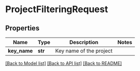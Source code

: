 # ProjectFilteringRequest

## Properties
Name | Type | Description | Notes
------------ | ------------- | ------------- | -------------
**key_name** | **str** | Key name of the project | 

[[Back to Model list]](../README.md#documentation-for-models) [[Back to API list]](../README.md#documentation-for-api-endpoints) [[Back to README]](../README.md)

